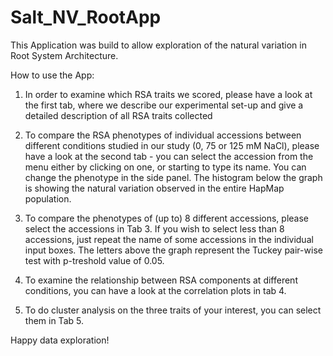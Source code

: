 # Salt_NV_RootApp
This Application was build to allow exploration of the natural variation in Root System Architecture.

How to use the App:
1. In order to examine which RSA traits we scored, please have a look at the first tab, where we describe our experimental set-up and give a detailed description of all RSA traits collected

2. To compare the RSA phenotypes of individual accessions between different conditions studied in our study (0, 75 or 125 mM NaCl), please have a look at the second tab - you can select the accession from the menu either by clicking on one, or starting to type its name.
You can change the phenotype in the side panel. The histogram below the graph is showing the natural variation observed in the entire HapMap population.

3. To compare the phenotypes of (up to) 8 different accessions, please select the accessions in Tab 3. If you wish to select less than 8 accessions, just repeat the name of some accessions in the individual input boxes.
The letters above the graph represent the Tuckey pair-wise test with p-treshold value of 0.05.

4. To examine the relationship between RSA components at different conditions, you can have a look at the correlation plots in tab 4. 

5. To do cluster analysis on the three traits of your interest, you can select them in Tab 5.

Happy data exploration!
